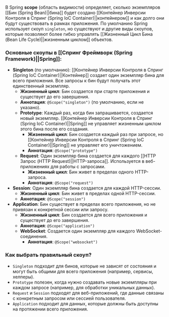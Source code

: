 
В Spring **scope** (область видимости) определяет, сколько экземпляров [[Бин (Spring Bean)||бина]] будет создано [[Контейнер Инверсии Контроля в Спринг (Spring IoC Container)||контейнером]] и как долго они будут существовать в рамках приложения. По умолчанию Spring использует скоуп `singleton`, но существуют и другие виды скоупов, которые позволяют более гибко управлять [[Жизненный Цикл Бина (Bean Life Cycle)||жизненным циклом]] объектов.

### Основные скоупы в [[Спринг Фреймворк (Spring Framework)||Spring]]:

- **Singleton** (по умолчанию): [[Контейнер Инверсии Контроля в Спринг (Spring IoC Container)||Контейнер]] создает один экземпляр бина для всего приложения. Все запросы к бин будут получать этот единственный экземпляр.
	- **Жизненный цикл**: Бин создается при старте приложения и существует до его завершения.
	- **Аннотация**: `@Scope("singleton")` (по умолчанию, если не указано).
  - **Prototype**: Каждый раз, когда бин запрашивается, создается новый экземпляр. [[Контейнер Инверсии Контроля в Спринг (Spring IoC Container)||Spring]] не управляет жизненным циклом этого бина после его создания.
	  - **Жизненный цикл**: Бин создается каждый раз при запросе, но [[Контейнер Инверсии Контроля в Спринг (Spring IoC Container)||Spring]] не управляет его уничтожением.
	  - **Аннотация**: `@Scope("prototype")`
  - **Request**: Один экземпляр бина создается для каждого [[HTTP Запрос (HTTP Request)||HTTP-запроса]]. Используется в веб-приложениях для работы с запросами.
	  - **Жизненный цикл**: Бин живет в пределах одного HTTP-запроса.
	  - **Аннотация**: `@Scope("request")`
- **Session**: Один экземпляр бина создается для каждой HTTP-сессии.
	- **Жизненный цикл**: Бин живет в пределах одной HTTP-сессии.
	- **Аннотация**: `@Scope("session")`
- **Application**: Бин существует в пределах всего приложения, но не привязан к конкретной сессии или запросу.
	- **Жизненный цикл**: Бин создается для всего приложения и существует до его завершения.
	- **Аннотация**: `@Scope("application")`
  - **WebSocket**: Создается один экземпляр для каждого WebSocket-соединения.
	  - **Аннотация**: `@Scope("websocket")`


### Как выбрать правильный скоуп?

- `Singleton` подходит для бинов, которые не зависят от состояния и могут быть общими для всего приложения (например, сервисы, хелперы).
- `Prototype` полезен, когда нужно создавать новые экземпляры при каждом запросе (например, для обработки уникальных данных).
- `Request` и `Session` подходят для веб-приложений, где данные связаны с конкретным запросом или сессией пользователя.
- `Application` подходит для данных, которые должны быть доступны на протяжении всего приложения.
